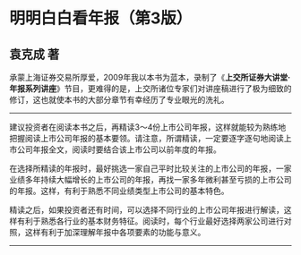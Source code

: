 # 明明白白看年报（第3版）

## 袁克成 著

承蒙上海证券交易所厚爱，2009年我以本书为蓝本，录制了《**上交所证券大讲堂·年报系列讲座**》节目，更难得的是，上交所诸位专家们对讲座稿进行了极为细致的修订，这也就使本书的大部分章节有幸经历了专业眼光的洗礼。

----

建议投资者在阅读本书之后，再精读3～4份上市公司年报，这样就能较为熟练地把握阅读上市公司年报的基本要领。请注意，所谓精读，一定要逐字逐句地阅读上市公司年报全文，阅读时要结合该上市公司以前年度的年报。

在选择所精读的年报时，最好挑选一家自己平时比较关注的上市公司的年报，一家业绩多年持续大幅增长的上市公司的年报，再找一家多年微利甚至亏损的上市公司的年报。这样，有利于熟悉不同业绩类型上市公司的基本特色。

精读之后，如果投资者还有时间，可以选择不同行业的上市公司年报进行解读，这样有利于熟悉各行业的基本财务特征。阅读时，每个行业最好选择两家公司进行对照，这样有利于加深理解年报中各项要素的功能与意义。

----








